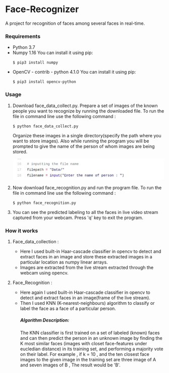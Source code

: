 # Face-Recognizer
A project for recognition of faces among several faces in real-time.

### Requirements
  * Python 3.7
  * Numpy 1.16
    You can install it using pip:
    ```
    $ pip3 install numpy
    ```
  * OpenCV - contrib - python 4.1.0 
    You can install it using pip:
    ```
    $ pip3 install opencv-python
    ```

### Usage
1. Download face_data_collect.py. Prepare a set of images of the known people you want to recognize by running the downloaded file.
   To run the file in command line use the following command : 
   ```
   $ python face_data_collect.py 
   ```
   Organize these images in a single directory(specify the path where you want to store images). Also while running the program        you will be prompted to give the name of the person of whom images are being stored.
   
   ![Path to directory](datapath.jpg)
   
2. Now download face_recognition.py and run the program file. To run the file in command line use the following command :
   ```
   $ python face_recognition.py
   ```
   
3. You can see the predicted labeling to all the faces in live video stream captured from your webcam. Press 'q' key to exit the      program.

### How it works
 1. Face_data_collection : 
    * Here I used built-in Haar-cascade classifier in opencv to detect and extract faces in an image and store these extracted           images in a particular location as numpy linear arrays.
    * Images are extracted from the live stream extracted through the webcam using opencv.
 
 2. Face_Recognition :
    * Here again I used built-in Haar-cascade classifier in opencv to detect and extract faces in an image(frame of the live             stream).
    * Then I used KNN (K-nearest-neighbours) algorithm to classify or label the face as a face of a particular person.
      ##### Algorithm Description:
      The KNN classifier is first trained on a set of labeled (known) faces and can then predict the person
      in an unknown image by finding the K most similar faces (images with closet face-features under eucledian distance)
      in its training set, and performing a majority vote on their label.
      For example , if k = 10 , and the ten closest face images to the given image in the training set are three image of A
      and seven images of B , The result would be 'B'.
    
    
